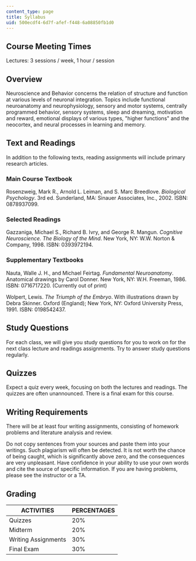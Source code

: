 ```yaml
---
content_type: page
title: Syllabus
uid: 500ecdf4-6d7f-afef-f448-6a08850fb1d0
---
```


Course Meeting Times
--------------------

Lectures: 3 sessions / week, 1 hour / session

Overview
--------

Neuroscience and Behavior concerns the relation of structure and function at various levels of neuronal integration. Topics include functional neuroanatomy and neurophysiology, sensory and motor systems, centrally programmed behavior, sensory systems, sleep and dreaming, motivation and reward, emotional displays of various types, "higher functions" and the neocortex, and neural processes in learning and memory.

Text and Readings
-----------------

In addition to the following texts, reading assignments will include primary research articles.

### Main Course Textbook

Rosenzweig, Mark R., Arnold L. Leiman, and S. Marc Breedlove. _Biological Psychology_. 3rd ed. Sunderland, MA: Sinauer Associates, Inc., 2002. ISBN: 0878937099.

### Selected Readings

Gazzaniga, Michael S., Richard B. Ivry, and George R. Mangun. _Cognitive Neuroscience. The Biology of the Mind_. New York, NY: W.W. Norton & Company, 1998. ISBN: 0393972194.

### Supplementary Textbooks

Nauta, Walle J. H., and Michael Feirtag. _Fundamental Neuroanatomy_. Anatomical drawings by Carol Donner. New York, NY: W.H. Freeman, 1986. ISBN: 0716717220. (Currently out of print)

Wolpert, Lewis. _The Triumph of the Embryo_. With illustrations drawn by Debra Skinner. Oxford (England); New York, NY: Oxford University Press, 1991. ISBN: 0198542437.

Study Questions
---------------

For each class, we will give you study questions for you to work on for the next class lecture and readings assignments. Try to answer study questions regularly.

Quizzes
-------

Expect a quiz every week, focusing on both the lectures and readings. The quizzes are often unannounced. There is a final exam for this course.

Writing Requirements
--------------------

There will be at least four writing assignments, consisting of homework problems and literature analysis and review.

Do not copy sentences from your sources and paste them into your writings. Such plagiarism will often be detected. It is not worth the chance of being caught, which is significantly above zero, and the consequences are very unpleasant. Have confidence in your ability to use your own words and cite the source of specific information. If you are having problems, please see the instructor or a TA.

Grading
-------

| ACTIVITIES | PERCENTAGES |
| --- | --- |
| Quizzes | 20% |
| Midterm | 20% |
| Writing Assignments | 30% |
| Final Exam | 30%